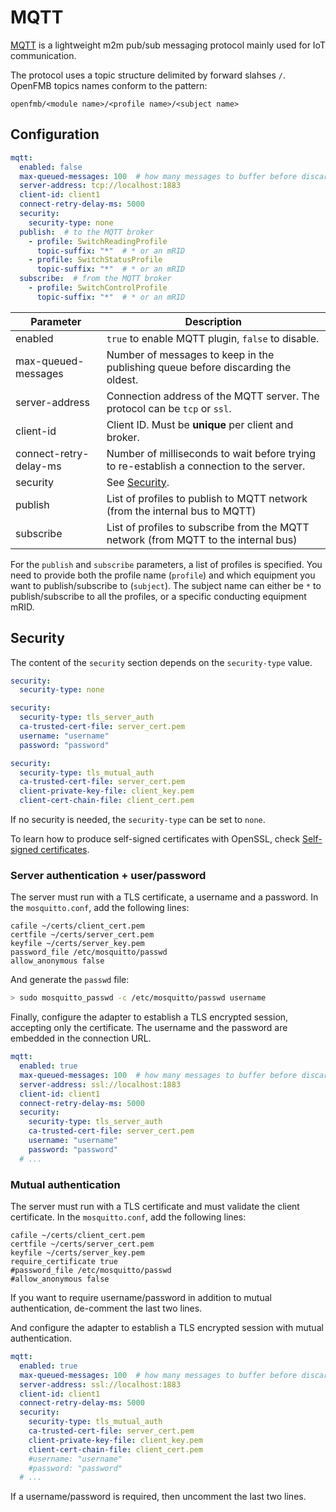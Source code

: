 # MQTT

[MQTT](http://mqtt.org/) is a lightweight m2m pub/sub messaging protocol mainly
used for IoT communication.

The protocol uses a topic structure delimited by forward slahses `/`. OpenFMB
topics names conform to the pattern:

```
openfmb/<module name>/<profile name>/<subject name>
```

## Configuration

```yaml
mqtt:
  enabled: false
  max-queued-messages: 100  # how many messages to buffer before discarding the oldest
  server-address: tcp://localhost:1883
  client-id: client1
  connect-retry-delay-ms: 5000
  security:
    security-type: none
  publish:  # to the MQTT broker
    - profile: SwitchReadingProfile
      topic-suffix: "*"  # * or an mRID
    - profile: SwitchStatusProfile
      topic-suffix: "*"  # * or an mRID
  subscribe:  # from the MQTT broker
    - profile: SwitchControlProfile
      topic-suffix: "*"  # * or an mRID
```

| Parameter              | Description                                                                              |
|------------------------|------------------------------------------------------------------------------------------|
| enabled                | `true` to enable MQTT plugin, `false` to disable.                                        |
| max-queued-messages    | Number of messages to keep in the publishing queue before discarding the oldest.         |
| server-address         | Connection address of the MQTT server. The protocol can be `tcp` or `ssl`.               |
| client-id              | Client ID. Must be **unique** per client and broker.                                     |
| connect-retry-delay-ms | Number of milliseconds to wait before trying to re-establish a connection to the server. |
| security               | See [Security](./#security).                                                             |
| publish                | List of profiles to publish to MQTT network (from the internal bus to MQTT)              |
| subscribe              | List of profiles to subscribe from the MQTT network (from MQTT to the internal bus)      |

For the `publish` and `subscribe` parameters, a list of profiles is specified.
You need to provide both the profile name (`profile`) and which equipment you
want to publish/subscribe to (`subject`). The subject name can either be `*` to
publish/subscribe to all the profiles, or a specific conducting equipment mRID.

## Security

The content of the `security` section depends on the `security-type` value.

``` yaml tab="none"
security:
  security-type: none
```

``` yaml tab="tls_server_auth"
security:
  security-type: tls_server_auth
  ca-trusted-cert-file: server_cert.pem
  username: "username"
  password: "password"
```

``` yaml tab="tls_mutual_auth"
security:
  security-type: tls_mutual_auth
  ca-trusted-cert-file: server_cert.pem
  client-private-key-file: client_key.pem
  client-cert-chain-file: client_cert.pem
```

If no security is needed, the `security-type` can be set to `none`.

To learn how to produce self-signed certificates with OpenSSL, check
[Self-signed certificates](../misc/self-signed.md).

### Server authentication + user/password

The server must run with a TLS certificate, a username and a password. In the
`mosquitto.conf`, add the following lines:

```
cafile ~/certs/client_cert.pem
certfile ~/certs/server_cert.pem
keyfile ~/certs/server_key.pem
password_file /etc/mosquitto/passwd
allow_anonymous false
```

And generate the `passwd` file:

```bash
> sudo mosquitto_passwd -c /etc/mosquitto/passwd username
```

Finally, configure the adapter to establish a TLS encrypted session, accepting
only the certificate. The username and the password are embedded in the
connection URL.

```yaml
mqtt:
  enabled: true
  max-queued-messages: 100  # how many messages to buffer before discarding the oldest
  server-address: ssl://localhost:1883
  client-id: client1
  connect-retry-delay-ms: 5000
  security:
    security-type: tls_server_auth
    ca-trusted-cert-file: server_cert.pem
    username: "username"
    password: "password"
  # ...
```

### Mutual authentication

The server must run with a TLS certificate and must validate the client
certificate. In the `mosquitto.conf`, add the following lines:

```
cafile ~/certs/client_cert.pem
certfile ~/certs/server_cert.pem
keyfile ~/certs/server_key.pem
require_certificate true
#password_file /etc/mosquitto/passwd
#allow_anonymous false
```

If you want to require username/password in addition to mutual authentication,
de-comment the last two lines.

And configure the adapter to establish a TLS encrypted session with mutual
authentication.

```yaml
mqtt:
  enabled: true
  max-queued-messages: 100  # how many messages to buffer before discarding the oldest
  server-address: ssl://localhost:1883
  client-id: client1
  connect-retry-delay-ms: 5000
  security:
    security-type: tls_mutual_auth
    ca-trusted-cert-file: server_cert.pem
    client-private-key-file: client_key.pem
    client-cert-chain-file: client_cert.pem
    #username: "username"
    #password: "password"
  # ...
```

If a username/password is required, then uncomment the last two lines.

